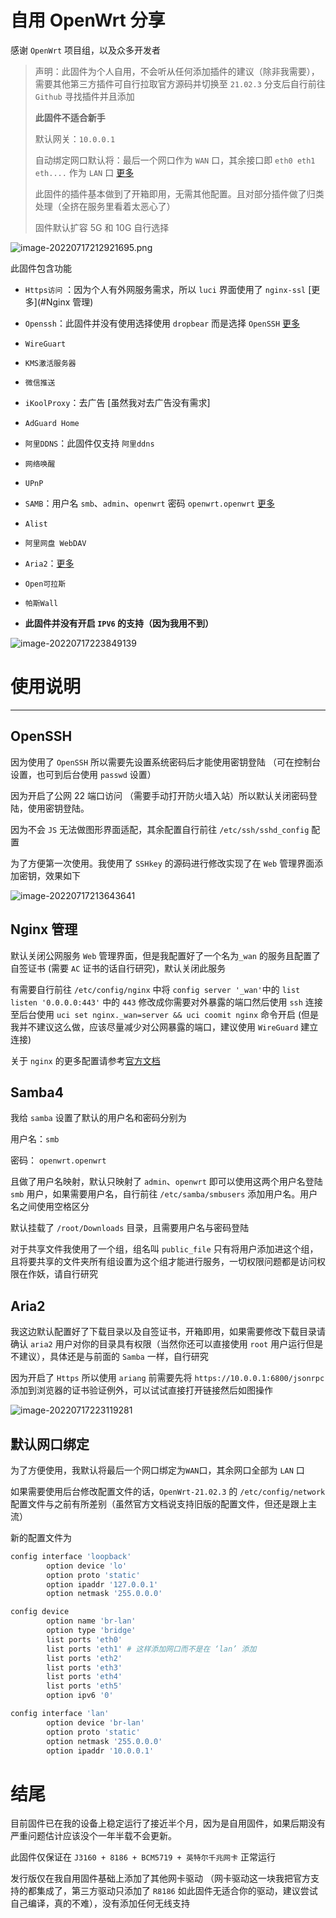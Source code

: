 # 自用 OpenWrt 分享

感谢 `OpenWrt` 项目组，以及众多开发者

> 声明：此固件为个人自用，不会听从任何添加插件的建议（除非我需要），需要其他第三方插件可自行拉取官方源码并切换至 `21.02.3` 分支后自行前往 `Github` 寻找插件并且添加
>
> **此固件不适合新手**
>
> 默认网关：`10.0.0.1`
>
> 自动绑定网口默认将：最后一个网口作为 `WAN` 口，其余接口即 `eth0 eth1 eth....` 作为 `LAN` 口 [更多](#默认网口绑定)
>
> 此固件的插件基本做到了开箱即用，无需其他配置。且对部分插件做了归类处理（全挤在服务里看着太恶心了）
>
> 固件默认扩容 5G 和 10G 自行选择

![image-20220717212921695.png](https://github.com/Cookiemon18/OpenWrt/blob/IMAGE/image-20220717212921695.png)

此固件包含功能

+ `Https访问` ：因为个人有外网服务需求，所以 `luci` 界面使用了 `nginx-ssl` [更多](#Nginx 管理)

+ `Openssh`：此固件并没有使用选择使用 `dropbear` 而是选择 `OpenSSH` [更多](#OpenSSH)

+ `WireGuart`

+ `KMS激活服务器`

+ `微信推送`

+ `iKoolProxy`：去广告 [虽然我对去广告没有需求]

+ `AdGuard Home`

+ `阿里DDNS`：此固件仅支持 `阿里ddns`

+ `网络唤醒`

+ `UPnP`

+ `SAMB`：用户名 `smb`、`admin`、`openwrt` 密码 `openwrt.openwrt` [更多](#Samba4)

+ `Alist`

+ `阿里网盘 WebDAV`

+ `Aria2`：[更多](#Aria2)

+ `Open可拉斯`

+ `帕斯Wall`

+ **此固件并没有开启 `IPV6` 的支持（因为我用不到）**

![image-20220717223849139](https://github.com/Cookiemon18/OpenWrt/blob/IMAGE/image-20220717223849139.png)

# 使用说明

----

## OpenSSH

因为使用了 `OpenSSH` 所以需要先设置系统密码后才能使用密钥登陆 （可在控制台设置，也可到后台使用 `passwd` 设置）

因为开启了公网 22 端口访问 （需要手动打开防火墙入站）所以默认关闭密码登陆，使用密钥登陆。

因为不会 `JS` 无法做图形界面适配，其余配置自行前往 `/etc/ssh/sshd_config` 配置

为了方便第一次使用。我使用了 `SSHkey` 的源码进行修改实现了在 `Web` 管理界面添加密钥，效果如下

![image-20220717213643641](https://github.com/Cookiemon18/OpenWrt/blob/IMAGE/image-20220717213643641.png)

## Nginx 管理

默认关闭公网服务 `Web` 管理界面，但是我配置好了一个名为`_wan` 的服务且配置了自签证书 (需要 `AC` 证书的话自行研究)，默认关闭此服务

有需要自行前往 `/etc/config/nginx` 中将 `config server '_wan'`中的 `list listen '0.0.0.0:443'` 中的 `443` 修改成你需要对外暴露的端口然后使用 `ssh` 连接至后台使用 `uci set nginx._wan=server && uci coomit nginx` 命令开启 (但是我并不建议这么做，应该尽量减少对公网暴露的端口，建议使用 `WireGuard` 建立连接)

关于 `nginx` 的更多配置请参考[官方文档](https://openwrt.org/docs/guide-user/services/webserver/nginx)

## Samba4

我给 `samba` 设置了默认的用户名和密码分别为 

用户名：`smb` 

密码： `openwrt.openwrt`

且做了用户名映射，默认只映射了 `admin`、`openwrt` 即可以使用这两个用户名登陆 `smb` 用户，如果需要用户名，自行前往 `/etc/samba/smbusers` 添加用户名。用户名之间使用空格区分

默认挂载了 `/root/Downloads` 目录，且需要用户名与密码登陆

对于共享文件我使用了一个组，组名叫 `public_file` 只有将用户添加进这个组，且将要共享的文件夹所有组设置为这个组才能进行服务，一切权限问题都是访问权限在作妖，请自行研究

## Aria2

我这边默认配置好了下载目录以及自签证书，开箱即用，如果需要修改下载目录请确认 `aria2` 用户对你的目录具有权限（当然你还可以直接使用 `root` 用户运行但是不建议），具体还是与前面的 `Samba` 一样，自行研究

因为开启了 `Https` 所以使用 `ariang` 前需要先将 `https://10.0.0.1:6800/jsonrpc` 添加到浏览器的证书验证例外，可以试试直接打开链接然后如图操作

![image-20220717223119281](https://github.com/Cookiemon18/OpenWrt/blob/IMAGE/image-20220717223119281.png)

## 默认网口绑定

为了方便使用，我默认将最后一个网口绑定为`WAN`口，其余网口全部为 `LAN` 口

如果需要使用后台修改配置文件的话，`OpenWrt-21.02.3` 的 `/etc/config/network` 配置文件与之前有所差别（虽然官方文档说支持旧版的配置文件，但还是跟上主流）

新的配置文件为

``````bash
config interface 'loopback'
        option device 'lo'
        option proto 'static'
        option ipaddr '127.0.0.1'
        option netmask '255.0.0.0'

config device
        option name 'br-lan'
        option type 'bridge'
        list ports 'eth0' 
        list ports 'eth1' # 这样添加网口而不是在 ‘lan’ 添加
        list ports 'eth2'
        list ports 'eth3'
        list ports 'eth4'
        list ports 'eth5'
        option ipv6 '0'

config interface 'lan'
        option device 'br-lan'
        option proto 'static'
        option netmask '255.0.0.0'
        option ipaddr '10.0.0.1'

``````

# 结尾

目前固件已在我的设备上稳定运行了接近半个月，因为是自用固件，如果后期没有严重问题估计应该没个一年半载不会更新。

此固件仅保证在 `J3160 + 8186 + BCM5719 + 英特尔千兆网卡` 正常运行

发行版仅在我自用固件基础上添加了其他网卡驱动 （网卡驱动这一块我把官方支持的都集成了，第三方驱动只添加了 `R8186` 如此固件无适合你的驱动，建议尝试自己编译，真的不难），没有添加任何无线支持
